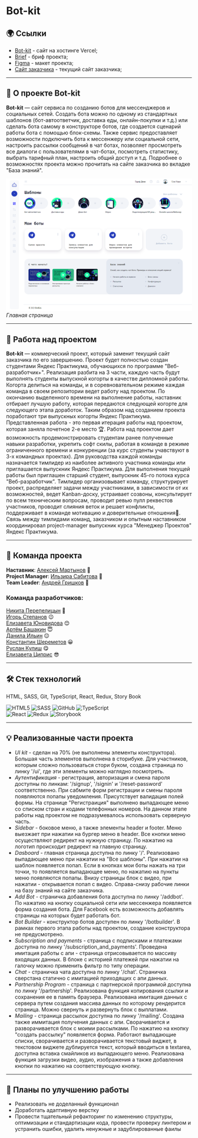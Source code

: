 # Bot-kit

## 🌍 Ссылки

* [Bot-kit](https://bot-kits-mqyd4sd1b-andrey-grishkov.vercel.app/) - сайт на хостинге Vercel;
* [Brief](https://www.notion.so/BotKits-11-2f6ea7e8409349108278d17f475fa9bb) - бриф проекта;
* [Figma](https://www.figma.com/file/89caTZSLaLwqYKSWH4SXLo/BOTkit-Admin-panel-(Copy-07.08.23)?type=design&node-id=26-24906&mode=design&t=N3Tqq2EV1KVl9sUW-0) - макет проекта;
* [Сайт заказчика](https://botkits.ru/) - текущий сайт заказчика;

---

## 🤖 О проекте Bot-kit
__Bot-kit__ — сайт сервиса по созданию ботов для мессенджеров и социальных сетей.
Создать бота можно по одному из стандартных шаблонов (бот-автоответчик, доставка еды, 
онлайн-покупки и т.д.) или сделать бота самому в конструкторе ботов, где создается сценарий работы бота с 
помощью блок-схемы. Также сервис предоставляет возможности подключить бота к мессенжеру или социальной сети,
настроить рассылки сообщений в чат ботах, позволяет просмотреть все диалоги с пользователями в чат-ботах,
посмотреть статистику, выбрать тарифный план, настроить общий доступ и т.д.
Подробнее о возможностях проекта можно прочитать на сайте заказчика во вкладке "База знаний".

![Скриншот главной страницы](./src/images/dashboard.png)
_Главная страница_

---

## 🍪 Работа над проектом

__Bot-kit__ — коммерческий проект, который заменит текущий сайт заказчика по его завершению.
Проект будет полностью создан студентами Яндекс Практикума, обучающихся по программе "Веб-разработчик+". 
Реализация разбита на 3 части, каждую часть будут выполнять студенты выпускной когорты в качестве 
дипломной работы. Когорта делиться на команды, и в соревновательном режиме каждая команда в своем 
репозитории ведет работу над проектом. По окончанию выделенного времени на выполнение работы, наставник 
отбирает лучшую работу, которая передаются следующей когорте для следующего этапа доработок.
Таким образом над созданием проекта поработают три выпускных когорты Яндекс Практикума.    
Представленная работа  - это первая итерация работы над проектом, которая заняла почетное 2-е место 🏆.
Работа над проектом дает возможность продемонстрировать студентам ранее полученные навыки разработки, укрепить софт скилы, 
работая в команде в режиме ограниченного времени и конкуренции (за курс студенты учавствуют в 3-х командных проектах).
Для руководства каждой команды назначается тимлидер из наиболее активного участника команды или 
приглашается выпускник Яндекс Практикума. Для выполнения текущей работы был приглашен старший студент, выпускник 45-го
потока курса "Веб-разработчик". Тимлидер организовывает команду, структурирует проект, распределяет задачи между 
участниками, в зависимости от их возможностей, ведет Kanban-доску, устраивает созвоны, консультирует по всем 
техническим вопросам, проводит ревью пулл реквестов участников, проводит слияния веток и решает конфликты, 
поддерживает в команде мотивацию и доверительные отношения🤗.   
Связь между тимлидами команд, заказчиком и опытным наставником координировал project-manager выпускник курса "Менеджер Проектов" Яндекс Практикума. 

---

## 💪 Команда проекта

__Наставник__: [Алексей Мартынов](https://github.com/FenixDeveloper) 🎅    
__Project Manager__: [Ильзира Сабитова](https://github.com/IlziraSabitova) 💼    
__Team Leader__: [Андрей Гришков](https://github.com/Andrey-Grishkov) 👑    

### Команда разработчиков:
[Никита Перепелицын](https://github.com/trashmarket) 🙂   
[Игорь Степанов](https://github.com/randomu3) 😉    
[Елизавета Юновидова](https://github.com/lizonkisel) 😊    
[Артём Башакин](https://github.com/Tema-Bash) 😇    
[Данила Ильин](https://github.com/Daniel-il) 😌    
[Константин Шереметов](https://github.com/Konstantin0099) 😀    
[Руслан Кулиш](https://github.com/happy-land) 😋    
[Елизавета Циприс](https://github.com/Dumisel) 😎️    

---

## 🛠️ Cтек технологий
HTML, SASS, Git, TypeScript, React, Redux, Story Book

![HTML5](https://img.shields.io/badge/html5-%23E34F26.svg?style=for-the-badge&logo=html5&logoColor=white)
![SASS](https://img.shields.io/badge/SASS-hotpink.svg?style=for-the-badge&logo=SASS&logoColor=white)
![GitHub](https://img.shields.io/badge/github-%23121011.svg?style=for-the-badge&logo=github&logoColor=white)
![TypeScript](https://img.shields.io/badge/typescript-%23007ACC.svg?style=for-the-badge&logo=typescript&logoColor=white)    
![React](https://img.shields.io/badge/react-%2320232a.svg?style=for-the-badge&logo=react&logoColor=%2361DAFB)
![Redux](https://img.shields.io/badge/redux-%23593d88.svg?style=for-the-badge&logo=redux&logoColor=white)
![Storybook](https://img.shields.io/badge/-Storybook-FF4785?style=for-the-badge&logo=storybook&logoColor=white)    

---

## 💡 Реализованные части проекта

* _UI kit_ - сделан на 70% (не выполнены элементы конструктора). Большая часть элементов выполнена в сторибуке. 
  Для участников, которым сложно пользоваться стори буком, создана страница по линку '/ui', 
  где эти элементы можно наглядно посмотреть.
* _Аутентификация_ - регистрация, авторизация и смена пароля доступны по линкам: '/signup', '/signin' и
  '/reset-password' соответственно. При сабмите форм регистрации и смены пароля появляются попапы 
  уведомления. Присутствует валидация полей формы. На странице "Регистраиция" выполнено выпадающее меню со 
  списком стран и кодами телефонных номеров. На данном этапе работы над проектом не подразумевалось 
  использовать серверную часть.
* _Sidebar_ - боковое меню, а также элементы header и footer. Меню выезжает при нажатии на бургер меню в
  header. Все кнопки меню осуществляют редирект на нужную страницу. По нажатию на логотип происходит редирект на главную страницу.
* _Dasboard_ - главная страница доступна по линку '/'. Реализовано выпадающее меню при нажатии на 
  "Все шаблоны". При нажатии на шаблон появляется попап. 
  Если в кнопках мои боты нажать на три точки, то появляется выпадающее меню, по нажатию на пункты меню появляются попапы. 
  Внизу страницы блок с видео, при нажатии - открывается попап с видео. Справа-снизу рабочие линки на базу знаний 
  на сайте заказчика.
* _Add Bot_ - страничка добавления бота доступна по линку '/addbot'. По нажатию на кнопку социальной сети или 
  мессенжера появляется форма создания бота. Для Facebook есть возможность добавлять страницы на которых будет
  работать бот.
* _Bot Builder_ - конструктор ботов доступен по линку '/botbuilder'. В рамках первого этапа работы над проектом,
  создание конструктора не предусмотрено.
* _Subscription and payments_ - страница с подписками и платежами доступна по линку '/subscription_and_payments'. 
Проведена имитация работы с апи - страница отрисовывается по массиву входящих данных. В блоке с историей 
  платежей при нажатии на галочку можно применить фильтр по типу операции.
* _Chat_ - страничка чата доступна по линку '/chat'. Страничка сверстана статично с имитацией приходящих с апи данных.
* _Partnership Program_ - страница с партнерской программой доступна по линку '/partnership'. 
  Реализована функция копирования ссылки и сохранения ее в память браузера. Реализована имитация данных с сервера путем 
  создания массива данных по которому рендерится страница. Можно свернуть и развернуть блок с выплатами.
* *_Mailing_* - страница рассылок доступна по линку '/mailing'. Создана также иммитация получения данных с апи.
Сворачивается и разворачивается блок с моими рассылками. По нажатию на кнопку "создать рассылку" появляется форма.
Работают выпадающие списки, сворачивается и разворачивается текстовый виджет, в текстовом виджете 
дублируется текст, который вводиться в textarea, доступна вставка смайликов из выпадающего меню. 
Реализована функция загрузки видео, аудио, изображения а также добавления кнопки по нажатию на 
соответствующую кнопку.
---

## 📅 Планы по улучшению работы
* Реализовать не доделанный функционал
* Доработать адаптивную верстку
* Провести тщательный рефакторинг по изменению структуры, оптимизации и стандартизации кода, 
  провести проверку линтером и устранить ошибки, удалить ненужные и задублированные фаилы
